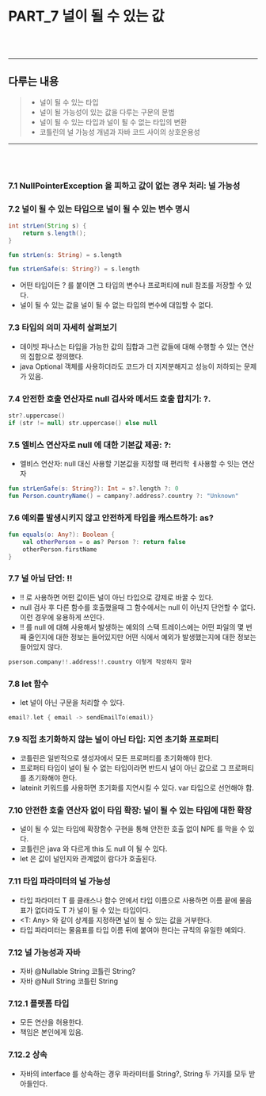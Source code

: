 # PART_7 널이 될 수 있는 값
<br><br>
<hr>

## 다루는 내용

>- 널이 될 수 있는 타입
>- 널이 될 가능성이 있는 값을 다루는 구문의 문법
>- 널이 될 수 있는 타입과 널이 될 수 없는 타입의 변환
>- 코틀린의 널 가능성 개념과 자바 코드 사이의 상호운용성

<hr>
<br><br>

### 7.1 NullPointerException 을 피하고 값이 없는 경우 처리: 널 가능성

### 7.2 널이 될 수 있는 타입으로 널이 될 수 있는 변수 명시
```java
int strLen(String s) {
    return s.length();
}
```

```kotlin
fun strLen(s: String) = s.length

fun strLenSafe(s: String?) = s.length
```
- 어떤 타입이든 ? 를 붙이면 그 타입의 변수나 프로퍼티에 null 참조를 저장할 수 있다.
- 널이 될 수 있는 값을 널이 될 수 없는 타입의 변수에 대입할 수 없다.

### 7.3 타입의 의미 자세히 살펴보기
- 데이빗 파나스는 타입을 가능한 값의 집합과 그런 값들에 대해 수행할 수 있는 연산의 집함으로 정의했다.
- java Optional 객체를 사용하더라도 코드가 더 지저분해지고 성능이 저하되는 문제가 있음.

### 7.4 안전한 호출 연산자로 null 검사와 메서드 호출 합치기: ?.
```kotlin
str?.uppercase()
if (str != null) str.uppercase() else null
```

### 7.5 엘비스 연산자로 null 에 대한 기본값 제공: ?:
- 엘비스 연산자: null 대신 사용할 기본값을 지정할 때 편리학 ㅔ사용할 수 잇는 연산자
```kotlin
fun strLenSafe(s: String?): Int = s?.length ?: 0
fun Person.countryName() = campany?.address?.country ?: "Unknown"
```

### 7.6 예외를 발생시키지 않고 안전하게 타입을 캐스트하기: as?
```kotlin
fun equals(o: Any?): Boolean {
    val otherPerson = o as? Person ?: return false
    otherPerson.firstName
}
```


### 7.7 널 아님 단언: !!
- !! 로 사용하면 어떤 값이든 널이 아닌 타입으로 강제로 바꿀 수 있다.
- null 검사 후 다른 함수를 호출했을때 그 함수에서는 null 이 아닌지 단언할 수 없다. 이런 경우에 유용하게 쓰인다.
- !! 를 null 에 대해 사용해서 발생하는 예외의 스택 트레이스에는 어떤 파일의 몇 번째 줄인지에 대한 정보는 들어있지만 어떤 식에서 예외가 발생했는지에 대한 정보는 들어있지 않다.
```kotlin
pserson.company!!.address!!.country 이렇게 작성하지 말라
```

### 7.8 let 함수
- let 널이 아닌 구문을 처리할 수 있다.
```kotlin
email?.let { email -> sendEmailTo(email)}
```

### 7.9 직접 초기화하지 않는 널이 아닌 타입: 지연 초기화 프로퍼티
- 코틀린은 일반적으로 생성자에서 모든 프로퍼티를 초기화해야 한다.
- 프로퍼티 타입이 널이 될 수 없는 타입이라면 반드시 널이 아닌 값으로 그 프로퍼티를 초기화해야 한다.
- lateinit 키워드를 사용하면 초기화를 지연시킬 수 있다. var 타입으로 선언해야 함.

### 7.10 안전한 호출 연산자 없이 타입 확장: 널이 될 수 있는 타입에 대한 확장
- 널이 될 수 있는 타입에 확장함수 구현을 통해 안전한 호출 없이 NPE 를 막을 수 있다.
- 코틀린은 java 와 다르게 this 도 null 이 될 수 있다.
- let 은 값이 널인지와 관계없이 람다가 호출된다.

### 7.11 타입 파라미터의 널 가능성
- 타입 파라미터 T 를 클래스나 함수 안에서 타입 이름으로 사용하면 이름 끝에 물음표가 없더라도 T 가 널이 될 수 있는 타입이다.
- <T: Any> 와 같이 상계를 지정하면 널이 될 수 있는 값을 거부한다.
- 타입 파라미터는 물음표를 타입 이름 뒤에 붙여야 한다는 규칙의 유일한 예외다.

### 7.12 널 가능성과 자바
- 자바 @Nullable String 코틀린 String?
- 자바 @Null String 코틀린 String

### 7.12.1 플랫폼 타입
- 모든 연산을 허용한다.
- 책임은 본인에게 있음.

### 7.12.2 상속
- 자바의 interface 를 상속하는 경우 파라미터를 String?, String 두 가지를 모두 받아들인다.
